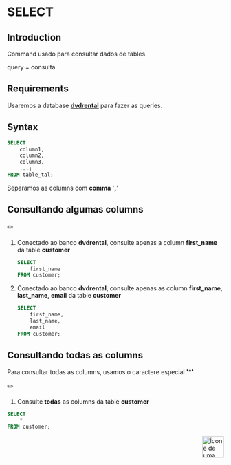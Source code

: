 # SELECT

## Introduction

Command usado para consultar dados de tables.

query = consulta

## Requirements

Usaremos a database [**dvdrental**](https://github.com/lGabrielDev/06.postgreSQL/blob/main/2.praticando/7.pg_restore.md/#pgadmin4) para fazer as queries.

## Syntax

```sql
SELECT
    column1,
    column2,
    column3,
    ...;
FROM table_tal;
```

Separamos as columns com **comma** '**,**'
## Consultando algumas columns


:pencil2:
1. Conectado ao banco **dvdrental**, consulte apenas a column **first_name** da table **customer**

    ```sql
    SELECT
        first_name
    FROM customer;
    ```


2. Conectado ao banco **dvdrental**, consulte apenas as column **first_name**,  **last_name**, **email** da table **customer**

    ```sql
    SELECT
        first_name,
        last_name,
        email
    FROM customer;
    ```




## Consultando todas as columns
Para consultar todas as columns, usamos o caractere especial **'*'**

:pencil2:
1. Consulte **todas** as columns da table **customer**


```sql
SELECT
    *
FROM customer;
```




<!-- Botão para o próximo resumo em ordem sequêncial -->
<a href="https://github.com/lGabrielDev/06.postgreSQL/blob/main/2.praticando/9.alias.md"><img alt="Ícone de uma seta apontada para direita, representando um link para a próxima página" src="https://cdn-icons-png.flaticon.com/512/8875/8875266.png" width="50px" height="50px" align="right"></a>
